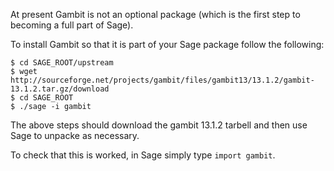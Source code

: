 At present Gambit is not an optional package (which is the first step to becoming a full part of Sage).

To install Gambit so that it is part of your Sage package follow the following:

    $ cd SAGE_ROOT/upstream
    $ wget http://sourceforge.net/projects/gambit/files/gambit13/13.1.2/gambit-13.1.2.tar.gz/download
    $ cd SAGE_ROOT
    $ ./sage -i gambit

The above steps should download the gambit 13.1.2 tarbell and then use Sage to unpacke as necessary.

To check that this is worked, in Sage simply type `import gambit`.
